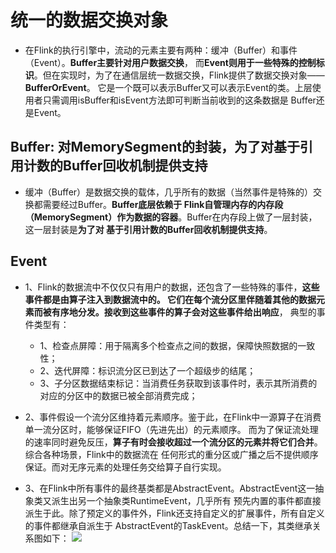 # 统一的数据交换对象
- 在Flink的执行引擎中，流动的元素主要有两种：缓冲（Buffer）和事件（Event）。**Buffer主要针对用户数据交换**，
  而**Event则用于一些特殊的控制标识**。但在实现时，为了在通信层统一数据交换，Flink提供了数据交换对象——**BufferOrEvent**。
  它是一个既可以表示Buffer又可以表示Event的类。上层使用者只需调用isBuffer和isEvent方法即可判断当前收到的这条数据是
  Buffer还是Event。
  

## Buffer: 对MemorySegment的封装，为了对基于引用计数的Buffer回收机制提供支持
- 缓冲（Buffer）是数据交换的载体，几乎所有的数据（当然事件是特殊的）交换都需要经过Buffer。**Buffer底层依赖于
  Flink自管理内存的内存段（MemorySegment）作为数据的容器**。Buffer在内存段上做了一层封装，这一层封装是**为了对
  基于引用计数的Buffer回收机制提供支持**。



## Event
- 1、Flink的数据流中不仅仅只有用户的数据，还包含了一些特殊的事件，**这些事件都是由算子注入到数据流中的。
     它们在每个流分区里伴随着其他的数据元素而被有序地分发。接收到这些事件的算子会对这些事件给出响应**，
     典型的事件类型有：
  - 1、检查点屏障：用于隔离多个检查点之间的数据，保障快照数据的一致性；
  - 2、迭代屏障：标识流分区已到达了一个超级步的结尾；
  - 3、子分区数据结束标记：当消费任务获取到该事件时，表示其所消费的对应的分区中的数据已被全部消费完成；
  
- 2、事件假设一个流分区维持着元素顺序。鉴于此，在Flink中一源算子在消费单一流分区时，能够保证FIFO（先进先出）的元素顺序。
     而为了保证流处理的速率同时避免反压，**算子有时会接收超过一个流分区的元素并将它们合并**。综合各种场景，Flink中的数据流在
     任何形式的重分区或广播之后不提供顺序保证。而对无序元素的处理任务交给算子自行实现。

- 3、在Flink中所有事件的最终基类都是AbstractEvent。AbstractEvent这一抽象类又派生出另一个抽象类RuntimeEvent，几乎所有
     预先内置的事件都直接派生于此。除了预定义的事件外，Flink还支持自定义的扩展事件，所有自定义的事件都继承自派生于
     AbstractEvent的TaskEvent。总结一下，其类继承关系图如下：
     ![](/home/yuan/quickstart/doc/pic/Event-class-diagram.png)